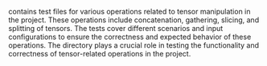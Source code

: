 contains test files for various operations related to tensor manipulation in the project. These operations include concatenation, gathering, slicing, and splitting of tensors. The tests cover different scenarios and input configurations to ensure the correctness and expected behavior of these operations. The directory plays a crucial role in testing the functionality and correctness of tensor-related operations in the project.